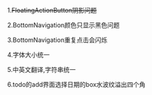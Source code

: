 1.~~FloatingActionButton阴影问题~~

2.BottomNavigation颜色只显示黑色问题

3.BottomNavigation重复点击会闪烁

4.字体大小统一

5.中英文翻译,字符串统一

6.todo的add界面选择日期的box水波纹溢出四个角